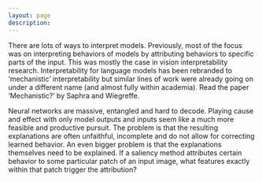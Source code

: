 ```yaml
---
layout: page
description:
---
```





There are lots of ways to interpret models. Previously, most of the focus was on interpreting behaviors of models by attributing behaviors to specific parts of the input. This was mostly the case in vision interpretability research. Interpretability for language models has been rebranded to ‘mechanistic’ interpretability but similar lines of work were already going on under a different name (and almost fully within academia). Read the paper ‘Mechanistic?’ by Saphra and Wiegreffe. 

Neural networks are massive, entangled and hard to decode. Playing cause and effect with only model outputs and inputs seem like a much more feasible and productive pursuit. The problem is that the resulting explanations are often unfaithful, incomplete and do not allow for correcting learned behavior. An even bigger problem is that the explanations themselves need to be explained. If a saliency method attributes certain behavior to some particular patch of an input image, what features exactly within that patch trigger the attribution?
